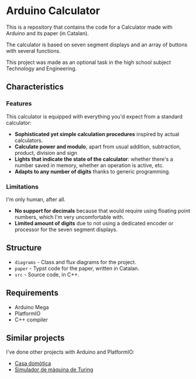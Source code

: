 # Arduino Calculator

This is a repository that contains the code for a Calculator made with Arduino and its paper (in Catalan).

The calculator is based on seven segment displays and an array of buttons with several functions.

This project was made as an optional task in the high school subject Technology and Engineering.

## Characteristics

### Features

This calculator is equipped with everything you'd expect from a standard calculator:


- **Sophisticated yet simple calculation procedures** inspired by actual calculators.
- **Calculate power and modulo**, apart from usual addition, subtraction, product, division and sign
- **Lights that indicate the state of the calculator**: whether there's a number saved in memory, whether an operation is active, etc.
- **Adapts to any number of digits** thanks to generic programming.


### Limitations

I'm only human, after all.

- **No support for decimals** because that would require using floating point numbers, which I'm very uncomfortable with.
- **Limited amount of digits** due to not using a dedicated encoder or processor for the seven segment displays.

## Structure

- `diagrams` - Class and flux diagrams for the project.
- `paper` - Typst code for the paper, written in Catalan.
- `src` - Source code, in C++.

## Requirements

- Arduino Mega
- PlatformIO
- C++ compiler

## Similar projects

I've done other projects with Arduino and PlatformIO:

- [Casa domòtica](https://github.com/alex-touza/casa-domotica)
- [Simulador de màquina de Turing](https://github.com/alex-touza/simulador-maquina-turing)